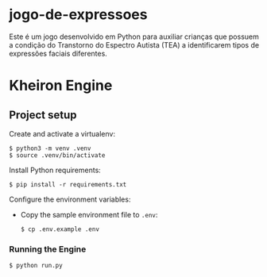 # jogo-de-expressoes
Este é um jogo desenvolvido em Python para auxiliar crianças que possuem a condição do Transtorno do Espectro Autista (TEA) a identificarem tipos de expressões faciais diferentes.

# Kheiron Engine


## Project setup

Create and activate a virtualenv:

```
$ python3 -m venv .venv
$ source .venv/bin/activate
```

Install Python requirements:

```
$ pip install -r requirements.txt
```

Configure the environment variables:

- Copy the sample environment file to `.env`:
    ```
    $ cp .env.example .env
    ```

### Running the Engine

```
$ python run.py
```
